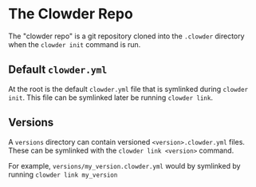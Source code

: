 # The Clowder Repo

The "clowder repo" is a git repository cloned into the `.clowder` directory when the `clowder init` command is run.

## Default `clowder.yml`

 At the root is the default `clowder.yml` file that is symlinked during `clowder init`. This file can be symlinked later be running `clowder link`.

## Versions

A `versions` directory can contain versioned `<version>.clowder.yml` files. These can be symlinked with the `clowder link <version>` command.

For example, `versions/my_version.clowder.yml` would by symlinked by running `clowder link my_version`
